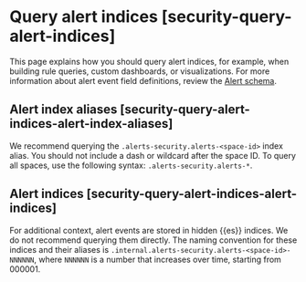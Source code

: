 # Query alert indices [security-query-alert-indices]

This page explains how you should query alert indices, for example, when building rule queries, custom dashboards, or visualizations. For more information about alert event field definitions, review the [Alert schema](asciidocalypse://docs/docs-content/docs/reference/security/fields-and-object-schemas/alert-schema.md).


## Alert index aliases [security-query-alert-indices-alert-index-aliases] 

We recommend querying the `.alerts-security.alerts-<space-id>` index alias. You should not include a dash or wildcard after the space ID. To query all spaces, use the following syntax: `.alerts-security.alerts-*`.


## Alert indices [security-query-alert-indices-alert-indices] 

For additional context, alert events are stored in hidden {{es}} indices. We do not recommend querying them directly. The naming convention for these indices and their aliases is `.internal.alerts-security.alerts-<space-id>-NNNNNN`, where `NNNNNN` is a number that increases over time, starting from 000001.

